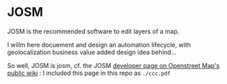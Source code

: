 # JOSM

JOSM is the recommended software to edit layers of a map.

I willm here docuement and design an automation lifecycle, with geolocalization business value added design idea behind...

So well, JOSM is josm, cf. the JOSM [developer page on Openstreet Map's public wiki](https://wiki.openstreetmap.org/wiki/Develop) : 
I included this page in this repo as `./ccc.pdf`
